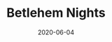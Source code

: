 ---
date: 2020-06-04 
title: Betlehem Nights
venue: College Lobby
category: Category 5
cover_photo: '/uploads/files/christmas.png'
desription:
---